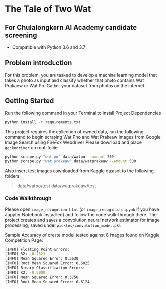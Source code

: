 # The Tale of Two Wat

## For Chulalongkorn AI Academy candidate screening

* Compatible with Python 3.6 and 3.7

## Problem introduction

For this problem, you are tasked to develop a machine learning model that takes a photo as input and classify
whether that photo contains Wat Prakaew or Wat Po. Gather your dataset from photos on the internet.

## Getting Started

Run the following command in your Terminal to install Project Dependencies

```sh
python install -r requirements.txt
```

This project requires the collection of owned data, run the following command to begin scraping Wat Pho and Wat Prakeaw Images from Google Image Search using FireFox Webdriver
Please download and place `geckodriver` on root-folder

```sh
python scrape.py "wat po" data/watpo --amount 500
python scrape.py "wat prakeaw" data/watprakeaw --amount 500
```

Also insert test images downloaded from Kaggle dataset to the following folders:

> data/watpo/test
> data/watprakeaw/test

### Code Walkthrough

Please open `image_recogntion.html` (or `image_recogniton.ipynb` if you have Jupyter Notebook instaalled) and follow the code walk-through there.
The project creates and saves a convolution neural network estimator for image processing, saved under `pickles/convulution_model.pkl`

Sample Accuracy of create model tested against 8 images found on Kaggle Competition Page:

```sh
[INFO] Floating Point Errors:
[INFO] R2: -0.4521
[INFO] Mean Squared Error: 0.3630
[INFO] Root Mean Squared Error: 0.6025
[INFO] Binary Classification Errors:
[INFO] R2: -0.5000
[INFO] Mean Squared Error: 0.3750
[INFO] Root Mean Squared Error: 0.6124
```
